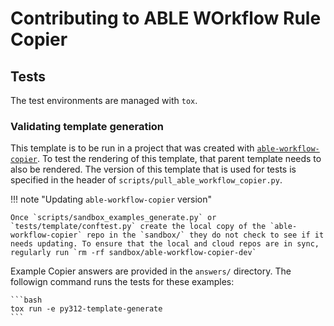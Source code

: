 # Contributing to ABLE WOrkflow Rule Copier

## Tests

The test environments are managed with `tox`.

### Validating template generation

This template is to be run in a project that was created with [`able-workflow-copier`](https://github.com/NEU-ABLE-LAB/able-workflow-copier-dev). To test the rendering of this template, that parent template needs to also be rendered. The version of this template that is used for tests is specified in the header of `scripts/pull_able_workflow_copier.py`.

!!! note "Updating `able-workflow-copier` version"

    Once `scripts/sandbox_examples_generate.py` or `tests/template/conftest.py` create the local copy of the `able-workflow-copier` repo in the `sandbox/` they do not check to see if it needs updating. To ensure that the local and cloud repos are in sync, regularly run `rm -rf sandbox/able-workflow-copier-dev`

Example Copier answers are provided in the `answers/` directory. The followign command runs the tests for these examples:

    ```bash
    tox run -e py312-template-generate
    ```
